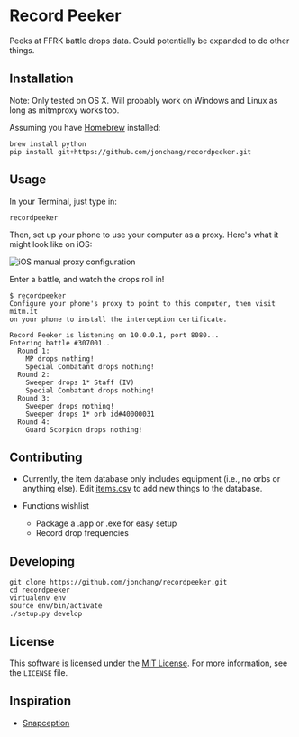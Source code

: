 # Record Peeker

Peeks at FFRK battle drops data. Could potentially be expanded to do other things.

## Installation

Note: Only tested on OS X. Will probably work on Windows and Linux as long as mitmproxy works too.

Assuming you have [Homebrew](http://brew.sh) installed:

```
brew install python
pip install git+https://github.com/jonchang/recordpeeker.git
```

## Usage

In your Terminal, just type in:

```
recordpeeker
```

Then, set up your phone to use your computer as a proxy. Here's what it might look like on iOS:

![iOS manual proxy configuration](https://mitmproxy.org/doc/screenshots/ios-manual.png)

Enter a battle, and watch the drops roll in!

```
$ recordpeeker
Configure your phone's proxy to point to this computer, then visit mitm.it
on your phone to install the interception certificate.

Record Peeker is listening on 10.0.0.1, port 8080...
Entering battle #307001..
  Round 1:
    MP drops nothing!
    Special Combatant drops nothing!
  Round 2:
    Sweeper drops 1* Staff (IV)
    Special Combatant drops nothing!
  Round 3:
    Sweeper drops nothing!
    Sweeper drops 1* orb id#40000031
  Round 4:
    Guard Scorpion drops nothing!
```

## Contributing

* Currently, the item database only includes equipment (i.e., no orbs or anything else). Edit [items.csv](https://github.com/jonchang/recordpeeker/blob/master/recordpeeker/data/items.csv) to add new things to the database.

* Functions wishlist
    * Package a .app or .exe for easy setup
    * Record drop frequencies

## Developing

```
git clone https://github.com/jonchang/recordpeeker.git
cd recordpeeker
virtualenv env
source env/bin/activate
./setup.py develop
```

## License

This software is licensed under the [MIT License](http://choosealicense.com/licenses/mit/). For more information, see the `LICENSE` file.

## Inspiration

* [Snapception](https://github.com/thebradbain/snapception/)

